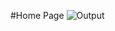 #Home Page
![Output](https://user-images.githubusercontent.com/107872928/211561492-84f88a12-69d2-4166-a0a5-11a25fbde48c.png) 
